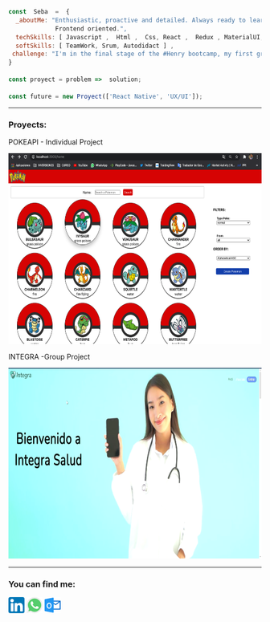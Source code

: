 ```js
const  Seba  =  {
  _aboutMe: "Enthusiastic, proactive and detailed. Always ready to learn and teach.
             Frontend oriented.",
  techSkills: [ Javascript ,  Html ,  Css, React ,  Redux , MaterialUI, Node] , 
  softSkills: [ TeamWork, Srum, Autodidact ] , 
 challenge: "I'm in the final stage of the #Henry bootcamp, my first group project. " 
}

const proyect = problem =>  solution;

const future = new Proyect(['React Native', 'UX/UI']);

```
<hr>
<h3>Proyects:</h3>
<p>POKEAPI - Individual Project</p>
<img src='imagenes/pokeapi.png' alt='pokeapi' height='380' width='540'>

<p>INTEGRA -Group Project</p>
<img src='imagenes/integra.png' alt='integra' height='380' width='540'>
<hr>
<h3>You can find me:</h3>

 [![LinkedIn](icons/linkedin.png)](https://www.linkedin.com/in/sebastiansanchezisame/)
 [![Whatsapp](icons/whatsapp.png)](https://wa.me/5493424097403)
 [![Outlook](icons/outlook.png)](mailto:sebastian.sanchezisame@outlook.com)
 
  






<!--
